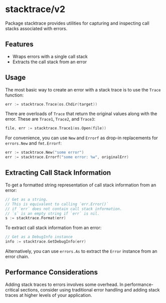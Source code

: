 # stacktrace/v2

Package stacktrace provides utilities for capturing and inspecting call stacks associated with errors.

## Features

- Wraps errors with a single call stack
- Extracts the call stack from an error

## Usage

The most basic way to create an error with a stack trace is to use the `Trace` function:

```go
err := stacktrace.Trace(os.Chdir(target))
```

There are overloads of `Trace` that return the original values along with the error.
These are `Trace1`, `Trace2`, and `Trace3`:

```go
file, err := stacktrace.Trace1(os.Open(file))
```

For convenience, you can use `New` and `Errorf` as drop-in replacements for `errors.New` and `fmt.Errorf`:

```go
err := stacktrace.New("some error")
err := stacktrace.Errorf("some error: %w", originalErr)
```

## Extracting Call Stack Information

To get a formatted string representation of call stack information from an error:

```go
// Get as a string.
// This is equivalent to calling `err.Error()`
// if `err` does not contain call stack information.
// `s` is an empty string if `err` is nil.
s := stacktrace.Format(err)
```

To extract call stack information from an error:

```go
// Get as a DebugInfo instance
info := stacktrace.GetDebugInfo(err)
```

Alternatively, you can use `errors.As` to extract the `Error` instance from an error chain.

## Performance Considerations

Adding stack traces to errors involves some overhead. In performance-critical
sections, consider using traditional error handling and adding stack traces at
higher levels of your application.
